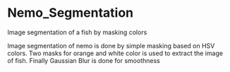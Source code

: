 # Nemo_Segmentation
Image segmentation of a fish by masking colors

Image segmentation of nemo is done by simple masking based on HSV colors. Two masks for orange and white color is used to extract the image of fish. Finally Gaussian Blur is done for smoothness
